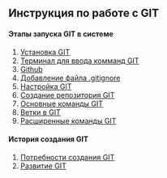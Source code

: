 ## Инструкция по работе с GIT

#### Этапы запуска GIT в системе

1. [Установка GIT](./installgit.md) 
2. [Терминал для ввода комманд GIT](./terminalgit.md)
3. [Github](./Github.md)
4. [Добавление файла .gitignore](./gitignorefile.md)
5. [Настройка GIT](./setgit.md)
6. [Создание репозитория GIT](./repgit.md)
7. [Основные команды GIT](./basiccommand.md)
8. [Ветки в GIT](./branchgit.md)
9. [Расширенные команды GIT]()

#### История создания GIT

1. [Потребности создания GIT]()
2. [Развитие GIT]()
